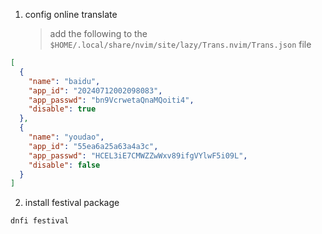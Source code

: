 1. config online translate
   > add the following to the `$HOME/.local/share/nvim/site/lazy/Trans.nvim/Trans.json` file

```json
[
  {
    "name": "baidu",
    "app_id": "20240712002098083",
    "app_passwd": "bn9VcrwetaQnaMQoiti4",
    "disable": true
  },
  {
    "name": "youdao",
    "app_id": "55ea6a25a63a4a3c",
    "app_passwd": "HCEL3iE7CMWZZwWxv89ifgVYlwF5i09L",
    "disable": false
  }
]
```

2. install festival package

```sh
dnfi festival
```
